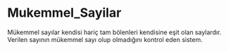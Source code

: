 # Mukemmel_Sayilar
Mükemmel sayılar kendisi hariç tam bölenleri kendisine eşit olan saylardır. Verilen sayının mükemmel sayı olup olmadığını kontrol eden sistem.

